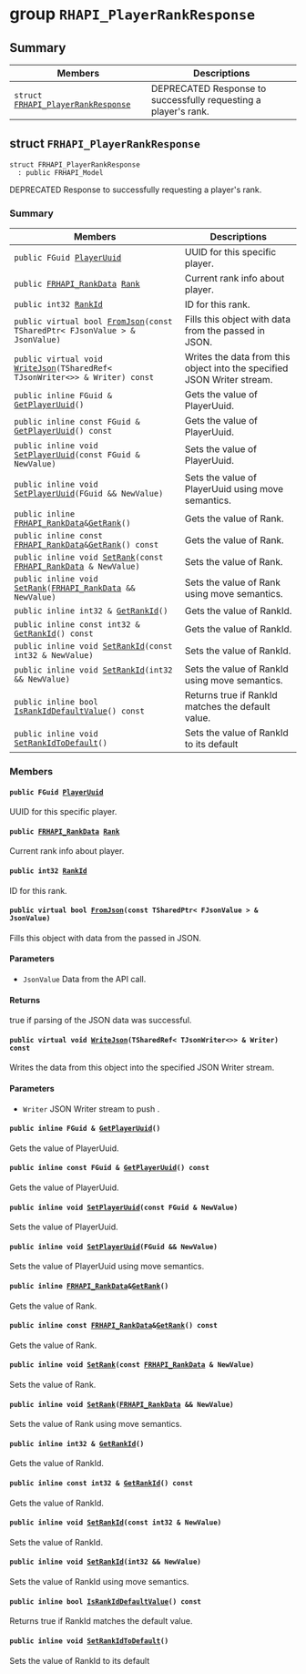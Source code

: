 # group `RHAPI_PlayerRankResponse` <a id="group__RHAPI__PlayerRankResponse"></a>

## Summary

 Members                        | Descriptions                                
--------------------------------|---------------------------------------------
`struct `[`FRHAPI_PlayerRankResponse`](#structFRHAPI__PlayerRankResponse) | DEPRECATED Response to successfully requesting a player&#39;s rank.

## struct `FRHAPI_PlayerRankResponse` <a id="structFRHAPI__PlayerRankResponse"></a>

```
struct FRHAPI_PlayerRankResponse
  : public FRHAPI_Model
```

DEPRECATED Response to successfully requesting a player&#39;s rank.

### Summary

 Members                        | Descriptions                                
--------------------------------|---------------------------------------------
`public FGuid `[`PlayerUuid`](#structFRHAPI__PlayerRankResponse_1ad515f738c5f7ba86c3cc1cbc7aabb511) | UUID for this specific player.
`public `[`FRHAPI_RankData`](RHAPI_RankData.md#structFRHAPI__RankData)` `[`Rank`](#structFRHAPI__PlayerRankResponse_1a52b54e3853b393e59f3c344ec9e5e645) | Current rank info about player.
`public int32 `[`RankId`](#structFRHAPI__PlayerRankResponse_1a8200a6af92b552e2e7976f8bc6b0356c) | ID for this rank.
`public virtual bool `[`FromJson`](#structFRHAPI__PlayerRankResponse_1a629c47f7b0ca8162bc16f1cdad7b08dc)`(const TSharedPtr< FJsonValue > & JsonValue)` | Fills this object with data from the passed in JSON.
`public virtual void `[`WriteJson`](#structFRHAPI__PlayerRankResponse_1a412ba11e1fbd72b54600368177cfddb4)`(TSharedRef< TJsonWriter<>> & Writer) const` | Writes the data from this object into the specified JSON Writer stream.
`public inline FGuid & `[`GetPlayerUuid`](#structFRHAPI__PlayerRankResponse_1a857484d63bbcf814e50c28724260c4fe)`()` | Gets the value of PlayerUuid.
`public inline const FGuid & `[`GetPlayerUuid`](#structFRHAPI__PlayerRankResponse_1a4e9ebe28e42d96f00e27a7429635e380)`() const` | Gets the value of PlayerUuid.
`public inline void `[`SetPlayerUuid`](#structFRHAPI__PlayerRankResponse_1a7d0f885871e9380b82622bb66e1e1adc)`(const FGuid & NewValue)` | Sets the value of PlayerUuid.
`public inline void `[`SetPlayerUuid`](#structFRHAPI__PlayerRankResponse_1a016f32c43c883078fdbf6d1c7e48288a)`(FGuid && NewValue)` | Sets the value of PlayerUuid using move semantics.
`public inline `[`FRHAPI_RankData`](RHAPI_RankData.md#structFRHAPI__RankData)` & `[`GetRank`](#structFRHAPI__PlayerRankResponse_1a82cf4536727d77a43bc213fec4993201)`()` | Gets the value of Rank.
`public inline const `[`FRHAPI_RankData`](RHAPI_RankData.md#structFRHAPI__RankData)` & `[`GetRank`](#structFRHAPI__PlayerRankResponse_1a975d50ded3a316e5989e711a9441590f)`() const` | Gets the value of Rank.
`public inline void `[`SetRank`](#structFRHAPI__PlayerRankResponse_1a2e451a2bb8f628d4e241afb8e0ff4518)`(const `[`FRHAPI_RankData`](RHAPI_RankData.md#structFRHAPI__RankData)` & NewValue)` | Sets the value of Rank.
`public inline void `[`SetRank`](#structFRHAPI__PlayerRankResponse_1a97d2ba154554fe25d6f6936dd27c029c)`(`[`FRHAPI_RankData`](RHAPI_RankData.md#structFRHAPI__RankData)` && NewValue)` | Sets the value of Rank using move semantics.
`public inline int32 & `[`GetRankId`](#structFRHAPI__PlayerRankResponse_1aabbbbb4a9a91e91f8733f8f9188a31f7)`()` | Gets the value of RankId.
`public inline const int32 & `[`GetRankId`](#structFRHAPI__PlayerRankResponse_1a918c6bbbd69cd6c14ec05ae0b364948a)`() const` | Gets the value of RankId.
`public inline void `[`SetRankId`](#structFRHAPI__PlayerRankResponse_1a8e6959f71587a0339d440e42640b2960)`(const int32 & NewValue)` | Sets the value of RankId.
`public inline void `[`SetRankId`](#structFRHAPI__PlayerRankResponse_1a2113ef739621fe5daa5874566e3d1bf5)`(int32 && NewValue)` | Sets the value of RankId using move semantics.
`public inline bool `[`IsRankIdDefaultValue`](#structFRHAPI__PlayerRankResponse_1a876bc1f29e317513febb2030029f4b67)`() const` | Returns true if RankId matches the default value.
`public inline void `[`SetRankIdToDefault`](#structFRHAPI__PlayerRankResponse_1a33d6cc9d2f0c07f8b349991d2319ab7a)`()` | Sets the value of RankId to its default

### Members

#### `public FGuid `[`PlayerUuid`](#structFRHAPI__PlayerRankResponse_1ad515f738c5f7ba86c3cc1cbc7aabb511) <a id="structFRHAPI__PlayerRankResponse_1ad515f738c5f7ba86c3cc1cbc7aabb511"></a>

UUID for this specific player.

#### `public `[`FRHAPI_RankData`](RHAPI_RankData.md#structFRHAPI__RankData)` `[`Rank`](#structFRHAPI__PlayerRankResponse_1a52b54e3853b393e59f3c344ec9e5e645) <a id="structFRHAPI__PlayerRankResponse_1a52b54e3853b393e59f3c344ec9e5e645"></a>

Current rank info about player.

#### `public int32 `[`RankId`](#structFRHAPI__PlayerRankResponse_1a8200a6af92b552e2e7976f8bc6b0356c) <a id="structFRHAPI__PlayerRankResponse_1a8200a6af92b552e2e7976f8bc6b0356c"></a>

ID for this rank.

#### `public virtual bool `[`FromJson`](#structFRHAPI__PlayerRankResponse_1a629c47f7b0ca8162bc16f1cdad7b08dc)`(const TSharedPtr< FJsonValue > & JsonValue)` <a id="structFRHAPI__PlayerRankResponse_1a629c47f7b0ca8162bc16f1cdad7b08dc"></a>

Fills this object with data from the passed in JSON.

#### Parameters
* `JsonValue` Data from the API call.

#### Returns
true if parsing of the JSON data was successful.

#### `public virtual void `[`WriteJson`](#structFRHAPI__PlayerRankResponse_1a412ba11e1fbd72b54600368177cfddb4)`(TSharedRef< TJsonWriter<>> & Writer) const` <a id="structFRHAPI__PlayerRankResponse_1a412ba11e1fbd72b54600368177cfddb4"></a>

Writes the data from this object into the specified JSON Writer stream.

#### Parameters
* `Writer` JSON Writer stream to push .

#### `public inline FGuid & `[`GetPlayerUuid`](#structFRHAPI__PlayerRankResponse_1a857484d63bbcf814e50c28724260c4fe)`()` <a id="structFRHAPI__PlayerRankResponse_1a857484d63bbcf814e50c28724260c4fe"></a>

Gets the value of PlayerUuid.

#### `public inline const FGuid & `[`GetPlayerUuid`](#structFRHAPI__PlayerRankResponse_1a4e9ebe28e42d96f00e27a7429635e380)`() const` <a id="structFRHAPI__PlayerRankResponse_1a4e9ebe28e42d96f00e27a7429635e380"></a>

Gets the value of PlayerUuid.

#### `public inline void `[`SetPlayerUuid`](#structFRHAPI__PlayerRankResponse_1a7d0f885871e9380b82622bb66e1e1adc)`(const FGuid & NewValue)` <a id="structFRHAPI__PlayerRankResponse_1a7d0f885871e9380b82622bb66e1e1adc"></a>

Sets the value of PlayerUuid.

#### `public inline void `[`SetPlayerUuid`](#structFRHAPI__PlayerRankResponse_1a016f32c43c883078fdbf6d1c7e48288a)`(FGuid && NewValue)` <a id="structFRHAPI__PlayerRankResponse_1a016f32c43c883078fdbf6d1c7e48288a"></a>

Sets the value of PlayerUuid using move semantics.

#### `public inline `[`FRHAPI_RankData`](RHAPI_RankData.md#structFRHAPI__RankData)` & `[`GetRank`](#structFRHAPI__PlayerRankResponse_1a82cf4536727d77a43bc213fec4993201)`()` <a id="structFRHAPI__PlayerRankResponse_1a82cf4536727d77a43bc213fec4993201"></a>

Gets the value of Rank.

#### `public inline const `[`FRHAPI_RankData`](RHAPI_RankData.md#structFRHAPI__RankData)` & `[`GetRank`](#structFRHAPI__PlayerRankResponse_1a975d50ded3a316e5989e711a9441590f)`() const` <a id="structFRHAPI__PlayerRankResponse_1a975d50ded3a316e5989e711a9441590f"></a>

Gets the value of Rank.

#### `public inline void `[`SetRank`](#structFRHAPI__PlayerRankResponse_1a2e451a2bb8f628d4e241afb8e0ff4518)`(const `[`FRHAPI_RankData`](RHAPI_RankData.md#structFRHAPI__RankData)` & NewValue)` <a id="structFRHAPI__PlayerRankResponse_1a2e451a2bb8f628d4e241afb8e0ff4518"></a>

Sets the value of Rank.

#### `public inline void `[`SetRank`](#structFRHAPI__PlayerRankResponse_1a97d2ba154554fe25d6f6936dd27c029c)`(`[`FRHAPI_RankData`](RHAPI_RankData.md#structFRHAPI__RankData)` && NewValue)` <a id="structFRHAPI__PlayerRankResponse_1a97d2ba154554fe25d6f6936dd27c029c"></a>

Sets the value of Rank using move semantics.

#### `public inline int32 & `[`GetRankId`](#structFRHAPI__PlayerRankResponse_1aabbbbb4a9a91e91f8733f8f9188a31f7)`()` <a id="structFRHAPI__PlayerRankResponse_1aabbbbb4a9a91e91f8733f8f9188a31f7"></a>

Gets the value of RankId.

#### `public inline const int32 & `[`GetRankId`](#structFRHAPI__PlayerRankResponse_1a918c6bbbd69cd6c14ec05ae0b364948a)`() const` <a id="structFRHAPI__PlayerRankResponse_1a918c6bbbd69cd6c14ec05ae0b364948a"></a>

Gets the value of RankId.

#### `public inline void `[`SetRankId`](#structFRHAPI__PlayerRankResponse_1a8e6959f71587a0339d440e42640b2960)`(const int32 & NewValue)` <a id="structFRHAPI__PlayerRankResponse_1a8e6959f71587a0339d440e42640b2960"></a>

Sets the value of RankId.

#### `public inline void `[`SetRankId`](#structFRHAPI__PlayerRankResponse_1a2113ef739621fe5daa5874566e3d1bf5)`(int32 && NewValue)` <a id="structFRHAPI__PlayerRankResponse_1a2113ef739621fe5daa5874566e3d1bf5"></a>

Sets the value of RankId using move semantics.

#### `public inline bool `[`IsRankIdDefaultValue`](#structFRHAPI__PlayerRankResponse_1a876bc1f29e317513febb2030029f4b67)`() const` <a id="structFRHAPI__PlayerRankResponse_1a876bc1f29e317513febb2030029f4b67"></a>

Returns true if RankId matches the default value.

#### `public inline void `[`SetRankIdToDefault`](#structFRHAPI__PlayerRankResponse_1a33d6cc9d2f0c07f8b349991d2319ab7a)`()` <a id="structFRHAPI__PlayerRankResponse_1a33d6cc9d2f0c07f8b349991d2319ab7a"></a>

Sets the value of RankId to its default

